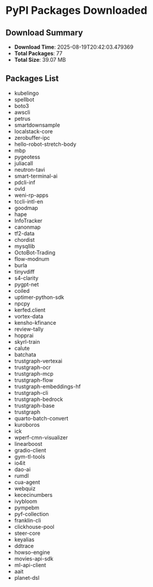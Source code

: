 # PyPI Packages Downloaded

## Download Summary
- **Download Time**: 2025-08-19T20:42:03.479369
- **Total Packages**: 77
- **Total Size**: 39.07 MB

## Packages List
- kubelingo
- spellbot
- boto3
- awscli
- petrus
- smartdownsample
- localstack-core
- zerobuffer-ipc
- hello-robot-stretch-body
- mbp
- pygeotess
- juliacall
- neutron-tavi
- smart-terminal-ai
- pdcli-inf
- ovld
- weni-rp-apps
- tccli-intl-en
- goodmap
- hape
- InfoTracker
- canonmap
- tf2-data
- chordist
- mysqllib
- OctoBot-Trading
- flow-modnum
- burla
- tinyvdiff
- s4-clarity
- pygpt-net
- coiled
- uptimer-python-sdk
- npcpy
- kerfed.client
- vortex-data
- kensho-kfinance
- review-tally
- hopprai
- skyrl-train
- calute
- batchata
- trustgraph-vertexai
- trustgraph-ocr
- trustgraph-mcp
- trustgraph-flow
- trustgraph-embeddings-hf
- trustgraph-cli
- trustgraph-bedrock
- trustgraph-base
- trustgraph
- quarto-batch-convert
- kuroboros
- ick
- wperf-cmn-visualizer
- linearboost
- gradio-client
- gym-tl-tools
- io4it
- dao-ai
- rumdl
- cua-agent
- webquiz
- kececinumbers
- ivybloom
- pympebm
- pyf-collection
- franklin-cli
- clickhouse-pool
- steer-core
- keyalias
- ddtrace
- howso-engine
- movies-api-sdk
- ml-api-client
- aait
- planet-dsl
